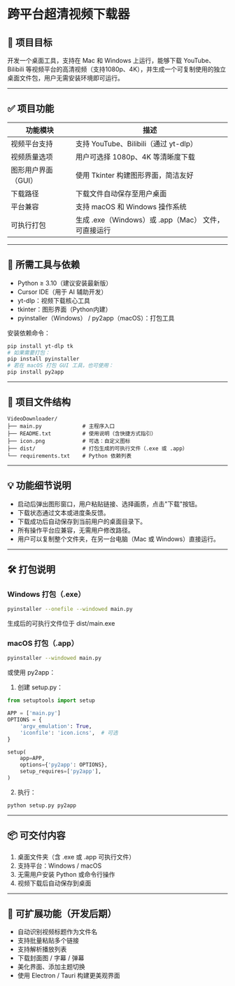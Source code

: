 # 跨平台超清视频下载器

## 🔧 项目目标

开发一个桌面工具，支持在 Mac 和 Windows 上运行，能够下载 YouTube、Bilibili 等视频平台的高清视频（支持1080p、4K），并生成一个可复制使用的独立桌面文件包，用户无需安装环境即可运行。

---

## ✅ 项目功能

| 功能模块         | 描述                                   |
|------------------|----------------------------------------|
| 视频平台支持     | 支持 YouTube、Bilibili（通过 yt-dlp）  |
| 视频质量选项     | 用户可选择 1080p、4K 等清晰度下载      |
| 图形用户界面（GUI） | 使用 Tkinter 构建图形界面，简洁友好    |
| 下载路径         | 下载文件自动保存至用户桌面              |
| 平台兼容         | 支持 macOS 和 Windows 操作系统          |
| 可执行打包       | 生成 .exe（Windows）或 .app（Mac） 文件，可直接运行 |

---

## 🧰 所需工具与依赖
- Python ≥ 3.10（建议安装最新版）
- Cursor IDE（用于 AI 辅助开发）
- yt-dlp：视频下载核心工具
- tkinter：图形界面（Python内建）
- pyinstaller（Windows） / py2app（macOS）：打包工具

安装依赖命令：

```bash
pip install yt-dlp tk
# 如果需要打包：
pip install pyinstaller
# 若在 macOS 打包 GUI 工具，也可使用：
pip install py2app
```

---

## 📁 项目文件结构

```
VideoDownloader/
├── main.py             # 主程序入口
├── README.txt          # 使用说明（含快捷方式指引）
├── icon.png            # 可选：自定义图标
├── dist/               # 打包生成的可执行文件（.exe 或 .app）
└── requirements.txt    # Python 依赖列表
```

---

## 💡 功能细节说明
- 启动后弹出图形窗口，用户粘贴链接、选择画质，点击"下载"按钮。
- 下载状态通过文本或进度条反馈。
- 下载成功后自动保存到当前用户的桌面目录下。
- 所有操作平台应兼容，无需用户修改路径。
- 用户可以复制整个文件夹，在另一台电脑（Mac 或 Windows）直接运行。

---

## 🛠️ 打包说明

### Windows 打包（.exe）

```bash
pyinstaller --onefile --windowed main.py
```

生成后的可执行文件位于 dist/main.exe

### macOS 打包（.app）

```bash
pyinstaller --windowed main.py
```

或使用 py2app：

1. 创建 setup.py：

```python
from setuptools import setup

APP = ['main.py']
OPTIONS = {
    'argv_emulation': True,
    'iconfile': 'icon.icns',  # 可选
}

setup(
    app=APP,
    options={'py2app': OPTIONS},
    setup_requires=['py2app'],
)
```

2. 执行：

```bash
python setup.py py2app
```

---

## 📦 可交付内容
1. 桌面文件夹（含 .exe 或 .app 可执行文件）
2. 支持平台：Windows / macOS
3. 无需用户安装 Python 或命令行操作
4. 视频下载后自动保存到桌面

---

## 🚀 可扩展功能（开发后期）
- 自动识别视频标题作为文件名
- 支持批量粘贴多个链接
- 支持解析播放列表
- 下载封面图 / 字幕 / 弹幕
- 美化界面、添加主题切换
- 使用 Electron / Tauri 构建更美观界面 